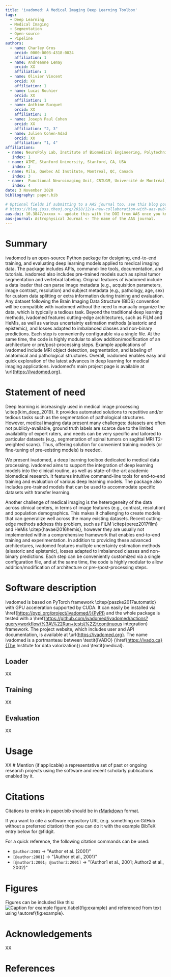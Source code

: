 ```yaml
---
title: 'ivadomed: A Medical Imaging Deep Learning Toolbox'
tags:
  - Deep Learning
  - Medical Imaging
  - Segmentation
  - Open-source
  - Pipeline
authors:
  - name: Charley Gros
    orcid: 0000-0003-4318-0024
    affiliation: 1
  - name: Andreanne Lemay
    orcid: XX
    affiliation: 1
  - name: Olivier Vincent
    orcid: XX
    affiliation: 1
  - name: Lucas Rouhier
    orcid: XX
    affiliation: 1
  - name: Anthime Bucquet
    orcid: XX
    affiliation: 1
  - name: Joseph Paul Cohen
    orcid: XX
    affiliation: "2, 3"
  - name: Julien Cohen-Adad
    orcid: XX
    affiliation: "1, 4"
affiliations:
 - name: NeuroPoly Lab, Institute of Biomedical Engineering, Polytechnique Montreal, Montreal, Canada
   index: 1
 - name: AIMI, Stanford University, Stanford, CA, USA
   index: 2
 - name: Mila, Quebec AI Institute, Montreal, QC, Canada
   index: 3
 - name:  Functional Neuroimaging Unit, CRIUGM, Université de Montréal, Montreal, QC, Canada
   index: 4
date: 3 November 2020
bibliography: paper.bib

# Optional fields if submitting to a AAS journal too, see this blog post:
# https://blog.joss.theoj.org/2018/12/a-new-collaboration-with-aas-publishing
aas-doi: 10.3847/xxxxx <- update this with the DOI from AAS once you know it.
aas-journal: Astrophysical Journal <- The name of the AAS journal.
---
```


# Summary

ivadomed is an open-source Python package for designing, end-to-end training, and evaluating deep learning models applied to medical imaging data. The package includes APIs, command-line tools, documentation, and tutorials. ivadomed also includes pre-trained models such as spinal tumor segmentation and vertebral labeling. Original features of ivadomed include a data loader that can parse image metadata (e.g., acquisition parameters, image contrast, resolution) and subject metadata (e.g., pathology, age, sex) for custom data splitting or extra information during training and evaluation. Any dataset following the Brain Imaging Data Structure (BIDS) convention will be compatible with ivadomed without the need to manually organize the data, which is typically a tedious task. Beyond the traditional deep learning methods, ivadomed features cutting-edge architectures, such as FiLM and HeMis, as well as various uncertainty estimation methods (aleatoric and epistemic), and losses adapted to imbalanced classes and non-binary predictions. Each step is conveniently configurable via a single file. At the same time, the code is highly modular to allow addition/modification of an architecture or pre/post-processing steps. Example applications of ivadomed include MRI object detection, segmentation, and labeling of anatomical and pathological structures. Overall, ivadomed enables easy and quick exploration of the latest advances in deep learning for medical imaging applications. ivadomed's main project page is available at \url{https://ivadomed.org}.

# Statement of need

Deep learning is increasingly used in medical image processing \citep{kim_deep_2019}. It provides automated solutions to repetitive and/or tedious tasks such as the segmentation of pathological structures. However, medical imaging data present many challenges: datasets are often not publicly-available, ground truth labels are scarce due to the limited availability of expert raters, and needs can be very specific and tailored to particular datasets (e.g., segmentation of spinal tumors on sagittal MRI T2-weighted scans). Thus, offering solution for convenient training models (or fine-tuning of pre-existing models) is needed. 

We present ivadomed, a deep learning toolbox dedicated to medical data processing. ivadomed aims to support the integration of deep learning models into the clinical routine, as well as state-of-the-art academic biomedical research. It features intuitive command-line tools for end-to-end training and evaluation of various deep learning models. The package also includes pre-trained models that can be used to accommodate specific datasets with transfer learning.

Another challenge of medical imaging is the heterogeneity of the data across clinical centers, in terms of image features (e.g., contrast, resolution) and population demographics. This makes it challenging to create models that can generalize well across the many existing datasets. Recent cutting-edge methods address this problem, such as FiLM \citep{perez2017film} and HeMis \citep{havaei2016hemis}, however they are usually not implemented within a comprehensive framework that enables end-to-end training and experimentation. In addition to providing these advanced architectures, ivadomed features multiple uncertainty estimation methods (aleatoric and epistemic), losses adapted to imbalanced classes and non-binary predictions. Each step can be conveniently customized via a single configuration file, and at the same time, the code is highly modular to allow addition/modification of architecture or pre-/post-processing steps.

# Software description

ivadomed is based on PyTorch framework \citep{paszke2017automatic} with GPU acceleration supported by CUDA. It can easily be installed via \href{https://pypi.org/project/ivadomed/}{PyPI} and the whole package is tested with a \href{https://github.com/ivadomed/ivadomed/actions?query=workflow\%3A\%22Run+tests\%22}{continuous integration} framework. The project website, which includes user and API documentation, is available at \url{https://ivadomed.org}. The name ivadomed is a portmanteau between \textit{IVADO} (\href{https://ivado.ca}{The Institute for data valorization}) and \textit{medical}.

## Loader

XX

## Training

XX

## Evaluation

XX

# Usage

XX # Mention (if applicable) a representative set of past or ongoing research projects using the software and recent scholarly publications enabled by it.

# Citations

Citations to entries in paper.bib should be in
[rMarkdown](http://rmarkdown.rstudio.com/authoring_bibliographies_and_citations.html)
format.

If you want to cite a software repository URL (e.g. something on GitHub without a preferred
citation) then you can do it with the example BibTeX entry below for @fidgit.

For a quick reference, the following citation commands can be used:
- `@author:2001`  ->  "Author et al. (2001)"
- `[@author:2001]` -> "(Author et al., 2001)"
- `[@author1:2001; @author2:2001]` -> "(Author1 et al., 2001; Author2 et al., 2002)"

# Figures

Figures can be included like this:
![Caption for example figure.\label{fig:example}](figure.png)
and referenced from text using \autoref{fig:example}.

# Acknowledgements

XX

# References